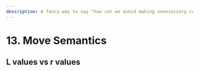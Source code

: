 ```yaml
---
description: A fancy way to say "how can we avoid making unnecessary copies of resources?"
---
```


# 13. Move Semantics

## L values vs r values

